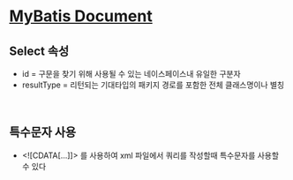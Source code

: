 <!-- --- --><!-- title: 개요 --><!-- updated: 2022-12-14 09:13:29Z --><!-- created: 2022-12-14 08:28:38Z --><!-- latitude: 37.26357270 --><!-- longitude: 127.02860090 --><!-- altitude: 0.0000 --><!-- --- --># [MyBatis Document](https://mybatis.org/mybatis-3/ko/sqlmap-xml.html)## Select 속성- id = 구문을 찾기 위해 사용될 수 있는 네이스페이스내 유일한 구분자- resultType = 리턴되는 기대타입의 패키지 경로를 포함한 전체 클래스명이나 별칭<br>## 특수문자 사용- 	&#60;![CDATA[...]]> 를 사용하여 xml 파일에서 쿼리를 작성할때 특수문자를 사용할 수 있다